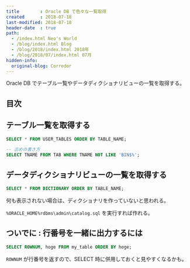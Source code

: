 ```yaml
---
title        : Oracle DB で色々な一覧取得
created      : 2018-07-18
last-modified: 2018-07-18
header-date  : true
path:
  - /index.html Neo's World
  - /blog/index.html Blog
  - /blog/2018/index.html 2018年
  - /blog/2018/07/index.html 07月
hidden-info:
  original-blog: Corredor
---
```


Oracle DB でテーブル一覧やデータディクショナリビューの一覧を取得する。

## 目次

## テーブル一覧を取得する

```sql
SELECT * FROM USER_TABLES ORDER BY TABLE_NAME;

-- 古めの書き方
SELECT TNAME FROM TAB WHERE TNAME NOT LIKE 'BIN$%';
```

## データディクショナリビューの一覧を取得する

```sql
SELECT * FROM DICTIONARY ORDER BY TABLE_NAME;
```

何も表示されない場合は、ディクショナリを作っていないと思われる。

`%ORACLE_HOME%rdbms\admin\catalog.sql` を実行すれば作れる。

## ついでに : 行番号を一緒に出力するには

```sql
SELECT ROWNUM, hoge FROM my_table ORDER BY hoge;
```

`ROWNUM` が行番号を返すので、SELECT 時に併用しておくと見やすくなるかも。
